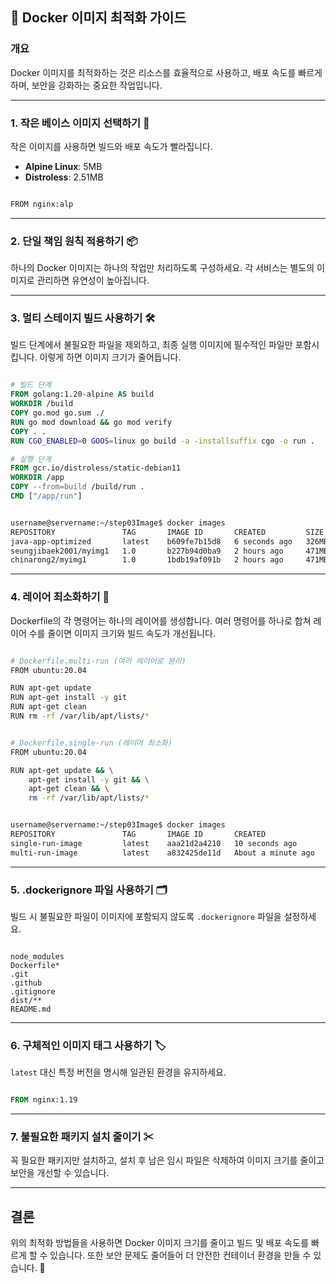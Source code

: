 ## 🐋 Docker 이미지 최적화 가이드

### 개요

Docker 이미지를 최적화하는 것은 리소스를 효율적으로 사용하고, 배포 속도를 빠르게 하며, 보안을 강화하는 중요한 작업입니다. 

---

### 1. **작은 베이스 이미지 선택하기** 🐧

작은 이미지를 사용하면 빌드와 배포 속도가 빨라집니다.

- **Alpine Linux**: 5MB
- **Distroless**: 2.51MB

``` bash

FROM nginx:alp
```

---

### 2. **단일 책임 원칙 적용하기** 📦

하나의 Docker 이미지는 하나의 작업만 처리하도록 구성하세요. 각 서비스는 별도의 이미지로 관리하면 유연성이 높아집니다.

---

### 3. **멀티 스테이지 빌드 사용하기** 🛠

빌드 단계에서 불필요한 파일을 제외하고, 최종 실행 이미지에 필수적인 파일만 포함시킵니다. 이렇게 하면 이미지 크기가 줄어듭니다.

``` Dockerfile

# 빌드 단계
FROM golang:1.20-alpine AS build
WORKDIR /build
COPY go.mod go.sum ./
RUN go mod download && go mod verify
COPY . .
RUN CGO_ENABLED=0 GOOS=linux go build -a -installsuffix cgo -o run .

# 실행 단계
FROM gcr.io/distroless/static-debian11
WORKDIR /app
COPY --from=build /build/run .
CMD ["/app/run"]

```

```bash

username@servername:~/step03Image$ docker images
REPOSITORY               TAG       IMAGE ID       CREATED         SIZE
java-app-optimized       latest    b609fe7b15d8   6 seconds ago   326MB
seungjibaek2001/myimg1   1.0       b227b94d0ba9   2 hours ago     471MB
chinarong2/myimg1        1.0       1bdb19af091b   2 hours ago     471MB

```

---

### 4. **레이어 최소화하기** 🎯

Dockerfile의 각 명령어는 하나의 레이어를 생성합니다. 여러 명령어를 하나로 합쳐 레이어 수를 줄이면 이미지 크기와 빌드 속도가 개선됩니다.

```bash

# Dockerfile.multi-run (여러 레이어로 분리)
FROM ubuntu:20.04

RUN apt-get update
RUN apt-get install -y git
RUN apt-get clean
RUN rm -rf /var/lib/apt/lists/*

```

```bash

# Dockerfile.single-run (레이어 최소화)
FROM ubuntu:20.04

RUN apt-get update && \
    apt-get install -y git && \
    apt-get clean && \
    rm -rf /var/lib/apt/lists/*

```

```bash

username@servername:~/step03Image$ docker images
REPOSITORY               TAG       IMAGE ID       CREATED              SIZE
single-run-image         latest    aaa21d2a4210   10 seconds ago       175MB
multi-run-image          latest    a832425de11d   About a minute ago   229MB

```

---

### 5. **.dockerignore 파일 사용하기** 🗂

빌드 시 불필요한 파일이 이미지에 포함되지 않도록 `.dockerignore` 파일을 설정하세요.

```dockerignore

node_modules
Dockerfile*
.git
.github
.gitignore
dist/**
README.md

```

---

### 6. **구체적인 이미지 태그 사용하기** 🏷

`latest` 대신 특정 버전을 명시해 일관된 환경을 유지하세요.

```Dockerfile

FROM nginx:1.19

```

---

### 7. **불필요한 패키지 설치 줄이기** ✂

꼭 필요한 패키지만 설치하고, 설치 후 남은 임시 파일은 삭제하여 이미지 크기를 줄이고 보안을 개선할 수 있습니다.

---

## 결론

위의 최적화 방법들을 사용하면 Docker 이미지 크기를 줄이고 빌드 및 배포 속도를 빠르게 할 수 있습니다. 또한 보안 문제도 줄어들어 더 안전한 컨테이너 환경을 만들 수 있습니다. 🌟
